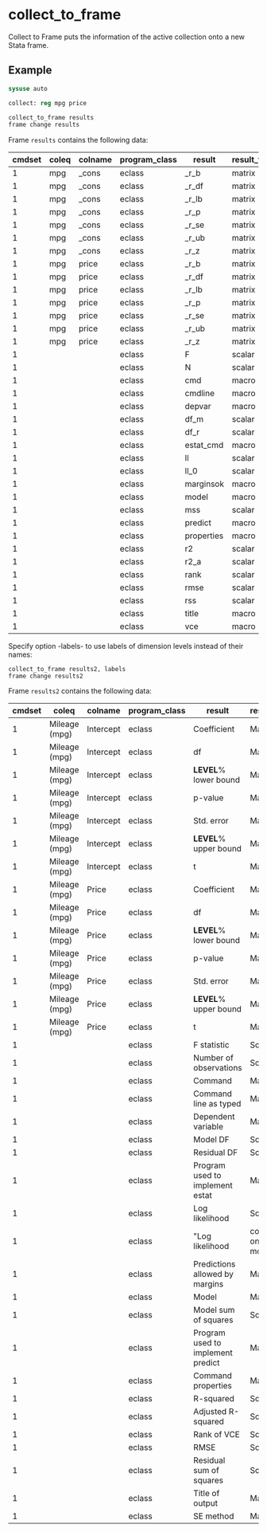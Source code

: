 # collect_to_frame
Collect to Frame puts the information of the active collection onto a new Stata frame.


## Example

```stata
sysuse auto

collect: reg mpg price

collect_to_frame results
frame change results
```

Frame `results` contains the following data:

cmdset|coleq|colname|program_class|result|result_type|value
--|--|--|--|--|--|--
1|mpg|_cons|eclass|_r_b|matrix|26.96417352322909
1|mpg|_cons|eclass|_r_df|matrix|72
1|mpg|_cons|eclass|_r_lb|matrix|24.18538092248592
1|mpg|_cons|eclass|_r_p|matrix|3.09403642424e-30
1|mpg|_cons|eclass|_r_se|matrix|1.393952037656927
1|mpg|_cons|eclass|_r_ub|matrix|29.74296612397225
1|mpg|_cons|eclass|_r_z|matrix|19.34368815770215
1|mpg|price|eclass|_r_b|matrix|-.0009191630534643
1|mpg|price|eclass|_r_df|matrix|72
1|mpg|price|eclass|_r_lb|matrix|-.0013262608947075
1|mpg|price|eclass|_r_p|matrix|.0000254613120514
1|mpg|price|eclass|_r_se|matrix|.0002042163438808
1|mpg|price|eclass|_r_ub|matrix|-.000512065212221
1|mpg|price|eclass|_r_z|matrix|-4.500927966866257
1|||eclass|F|scalar|20.25835256291883
1|||eclass|N|scalar|74
1|||eclass|cmd|macro|
1|||eclass|cmdline|macro|
1|||eclass|depvar|macro|
1|||eclass|df_m|scalar|1
1|||eclass|df_r|scalar|72
1|||eclass|estat_cmd|macro|
1|||eclass|ll|scalar|-225.2210496559824
1|||eclass|ll_0|scalar|-234.3943376482347
1|||eclass|marginsok|macro|
1|||eclass|model|macro|
1|||eclass|mss|scalar|536.5418070864664
1|||eclass|predict|macro|
1|||eclass|properties|macro|
1|||eclass|r2|scalar|.2195828561874973
1|||eclass|r2_a|scalar|.2087437291901014
1|||eclass|rank|scalar|2
1|||eclass|rmse|scalar|5.146354767606811
1|||eclass|rss|scalar|1906.917652372993
1|||eclass|title|macro|
1|||eclass|vce|macro|

Specify option -labels- to use labels of dimension levels instead of their names:

```
collect_to_frame results2, labels
frame change results2
```

Frame `results2` contains the following data:

cmdset|coleq|colname|program_class|result|result_type|value
--|--|--|--|--|--|--
1|Mileage (mpg)|Intercept|eclass|Coefficient|Matrix|26.96417352322909
1|Mileage (mpg)|Intercept|eclass|df|Matrix|72
1|Mileage (mpg)|Intercept|eclass|__LEVEL__% lower bound|Matrix|24.18538092248592
1|Mileage (mpg)|Intercept|eclass|p-value|Matrix|3.09403642424e-30
1|Mileage (mpg)|Intercept|eclass|Std. error|Matrix|1.393952037656927
1|Mileage (mpg)|Intercept|eclass|__LEVEL__% upper bound|Matrix|29.74296612397225
1|Mileage (mpg)|Intercept|eclass|t|Matrix|19.34368815770215
1|Mileage (mpg)|Price|eclass|Coefficient|Matrix|-.0009191630534643
1|Mileage (mpg)|Price|eclass|df|Matrix|72
1|Mileage (mpg)|Price|eclass|__LEVEL__% lower bound|Matrix|-.0013262608947075
1|Mileage (mpg)|Price|eclass|p-value|Matrix|.0000254613120514
1|Mileage (mpg)|Price|eclass|Std. error|Matrix|.0002042163438808
1|Mileage (mpg)|Price|eclass|__LEVEL__% upper bound|Matrix|-.000512065212221
1|Mileage (mpg)|Price|eclass|t|Matrix|-4.500927966866257
1|||eclass|F statistic|Scalar|20.25835256291883
1|||eclass|Number of observations|Scalar|74
1|||eclass|Command|Macro|
1|||eclass|Command line as typed|Macro|
1|||eclass|Dependent variable|Macro|
1|||eclass|Model DF|Scalar|1
1|||eclass|Residual DF|Scalar|72
1|||eclass|Program used to implement estat|Macro|
1|||eclass|Log likelihood|Scalar|-225.2210496559824
1|||eclass|"Log likelihood| constant-only model"|Scalar|-234.3943376482347
1|||eclass|Predictions allowed by margins|Macro|
1|||eclass|Model|Macro|
1|||eclass|Model sum of squares|Scalar|536.5418070864664
1|||eclass|Program used to implement predict|Macro|
1|||eclass|Command properties|Macro|
1|||eclass|R-squared|Scalar|.2195828561874973
1|||eclass|Adjusted R-squared|Scalar|.2087437291901014
1|||eclass|Rank of VCE|Scalar|2
1|||eclass|RMSE|Scalar|5.146354767606811
1|||eclass|Residual sum of squares|Scalar|1906.917652372993
1|||eclass|Title of output|Macro|
1|||eclass|SE method|Macro|

